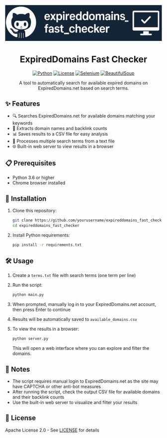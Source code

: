 <div align="center">
  <img src="assets/banner.png" alt="ExpiredDomains Fast Checker" width="800">
</div>

<div align="center">
  
  # ExpiredDomains Fast Checker

  [![Python](https://img.shields.io/badge/Python-3.6+-blue.svg)](https://www.python.org/downloads/)
  [![License](https://img.shields.io/badge/License-MIT-green.svg)](https://opensource.org/licenses/MIT)
  [![Selenium](https://img.shields.io/badge/Selenium-WebDriver-43B02A.svg)](https://selenium-python.readthedocs.io/)
  [![BeautifulSoup](https://img.shields.io/badge/BeautifulSoup-4-orange.svg)](https://www.crummy.com/software/BeautifulSoup/)
  
  A tool to automatically search for available expired domains on ExpiredDomains.net based on search terms.
</div>

## ✨ Features

- 🔍 Searches ExpiredDomains.net for available domains matching your keywords
- 🔗 Extracts domain names and backlink counts
- 📊 Saves results to a CSV file for easy analysis
- 📝 Processes multiple search terms from a text file
- 🌐 Built-in web server to view results in a browser

## 📋 Prerequisites

- Python 3.6 or higher
- Chrome browser installed

## 🚀 Installation

1. Clone this repository:
   ```bash
   git clone https://github.com/yourusername/expireddomains_fast_checker.git
   cd expireddomains_fast_checker
   ```

2. Install Python requirements:
   ```bash
   pip install -r requirements.txt
   ```

## 🛠️ Usage

1. Create a `terms.txt` file with search terms (one term per line)
2. Run the script:

   ```bash
   python main.py
   ```

3. When prompted, manually log in to your ExpiredDomains.net account, then press Enter to continue
4. Results will be automatically saved to `available_domains.csv`

5. To view the results in a browser:
   ```bash
   python server.py
   ```
   This will open a web interface where you can explore and filter the domains.


## 📝 Notes

- The script requires manual login to ExpiredDomains.net as the site may have CAPTCHA or other anti-bot measures
- After running the script, check the output CSV file for available domains and their backlink counts
- Use the built-in web server to visualize and filter your results

## 📄 License

Apache License 2.0 - See [LICENSE](LICENSE) for details